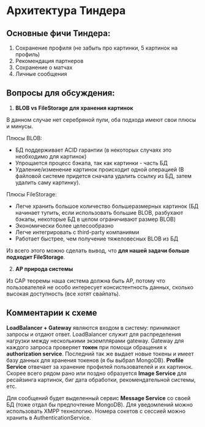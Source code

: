 # Архитектура Тиндера

## Основные фичи Тиндера:
1) Сохранение профиля (не забыть про картинки, 5 картинок на профиль)
2) Рекомендация партнеров
3) Сохранение о матчах
4) Личные сообщения

## Вопросы для обсуждения:
1) **BLOB vs FileStorage для хранения картинок**

В данном случае нет серебряной пули, оба подхода имеют свои плюсы и минусы.

Плюсы BLOB:
- БД поддерживает ACID гарантии (в некоторых случаях это необходимо для картинок)
- Упрощается процесс бэкапа, так как картинки - часть БД
- Удаление/изменение картинок происходит одной операцией (В файловой системе придется сначала удалить ссылку из БД,
затем удалить саму картинку).

Плюсы FileStorage:
- Легче хранить большое количество большеразмерных картинок (БД начинает тупить, если использовать большие BLOB, 
разбухают бэкапы, некоторые БД в целом ограничивают размер BLOB)
- Экономически более целесообразно
- Легче интегрировать с third-party компаниями
- Работает быстрее, чем получение тяжеловесных BLOB из БД

Из всего этого можно сделать вывод, что **для нашей задачи больше подходит FileStorage**.

2) **AP природа системы**

Из CAP теоремы наша система должна быть AP, потому что пользователей не особо интересует консистентность данных, сколько
высокая доступность (все хотят свайпать).

## Комментарии к схеме
**LoadBalancer + Gateway** являются входом в систему: принимают запросы и отдают ответ. LoadBalancer служит для 
распределения нагрузки между несколькими экземплярами gateway. Gateway для каждого запроса проверяет **токен** при 
помощи обращения к **authorization service**. Последний так же выдает новые токены и имеет базу данных для хранения 
токенов (я бы выбрал MongoDB). **Profile Service** отвечает за хранение профилей пользователей и их картинок. Скорее
всего рядом рано или поздно образуется **Image Service** для ресайзинга картинок, биг дата обработки, рекомендательной
системы, етс.

Для сообщений будет выделенный сервис **Message Service** со своей БД (тоже отдал бы предпочтение MongoDB). Для 
уведомлений можно использовать XMPP технологию. Номера сокетов с сессией можно хранить в AuthenticationService.